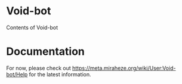 # Void-bot
Contents of Void-bot

# Documentation
For now, please check out https://meta.miraheze.org/wiki/User:Void-bot/Help for the latest information.
